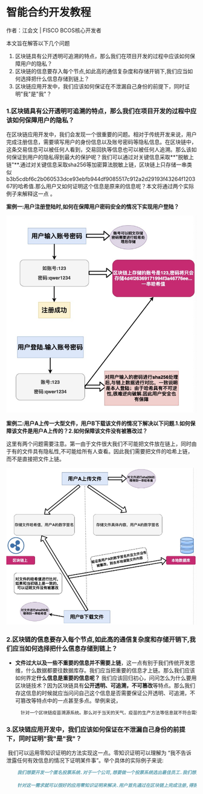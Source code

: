 # 智能合约开发教程

作者：江会文 | FISCO BCOS核心开发者

本文旨在解答以下几个问题

1. 区块链具有公开透明可追溯的特点，那么我们在项目开发的过程中应该如何保障用户的隐私？
2. 区块链的信息要存入每个节点,如此高的通信复杂度和存储开销下,我们应当如何选择把什么信息存储到链上？
3. 区块链应用开发中，我们应该如何保证在不泄漏自己身份的前提下，同时证明"我"是"我"？

### 1.区块链具有公开透明可追溯的特点，那么我们在项目开发的过程中应该如何保障用户的隐私？

​	在区块链应用开发中，我们会发现一个很重要的问题。相对于传统开发来说，用户完成注册信息，需要填写用户的身份信息以及账号密码等隐私信息。在区块链中，这条交易信息可以被任何人看到，交易回执等信息也可以被任何人追溯。那么该如何保证到用户的隐私得到最大的保护呢？我们可以通过对关键信息采取**"脱敏上链"**.通过对关键信息采取sha256等加密算法脱敏上链，区块链上只存储一串类似b3b5cdbf6c2b060533dce93ebfb944df9085517c912a2d29193f43264f120367的哈希值.那么用户又如何证明这个信息是原来的信息呢？本文将通过两个实际例子来解释这一点 。

**案例一:用户注册登陆时,如何在保障用户密码安全的情况下实现用户登陆？**



![](https://github.com/Jay1213811/Government-office-program-based-on-blockchain/blob/master/img/%E7%99%BB%E9%99%86%E6%B3%A8%E5%86%8C.jpeg)

**案例二:用户A上传一大型文件，用户B下载该文件的情况下解决以下问题.1.如何保障该文件是用户A上传的？2.如何保障该文件没有被篡改过？**

​	这里有两个问题需要注意。第一由于文件很大我们不可能把文件放在链上，同时由于有的文件具有隐私性,不可能给所有人查看。因此我们需要把文件的哈希上链，而不是直接把文件上链。

![](https://github.com/Jay1213811/Government-office-program-based-on-blockchain/blob/master/img/%E4%B8%8B%E8%BD%BD%E6%96%87%E4%BB%B6.jpeg)

### 2.区块链的信息要存入每个节点,如此高的通信复杂度和存储开销下,我们应当如何选择把什么信息存储到链上？

- ​	**文件过大以及一些不重要的信息并不需要上链**，这一点有别于我们传统开发思维，什么数据都要往数据库存。我们应当把重要的信息才上链。那么我们应该如何界定**什么信息是重要的信息呢？** 我们应该回归初心，问问怎么为什么要用区块链技术？因为区块链具有**公开透明、可追溯，不可篡改**等特点。那么我们存这信息的时候就应当问问自己这个信息是否需要保证公开透明、可追溯，不可篡改等特点中的一点甚至多点。举例来说，

  ```markdown
  	针对一个区块链疫苗溯源系统。那么对于当天的天气，疫苗的生产方法等信息就不符合需要公开透明、可追溯，不可篡改等特点，对于疫苗的生产时间，地点等信息就需要保障了。因此疫苗的生产时间，地点就需要上链，而疫苗的生产方法等就不需要上链，需要的话我们存放在本地即可了。
  ```

### 3.区块链应用开发中，我们应该如何保证在不泄漏自己身份的前提下，同时证明"我"是"我"？

​		我们可以运用零知识证明的方法实现这一点。零知识证明可以理解为 “我不告诉泄露任何有效信息的情况下证明某件事”。举个具体的实际例子来说:

```markdown
	我们想要开发一个匿名投票系统.对于一个公司,想要做一个投票系统选出最佳员工.我们想要保障1.知道投票人是公司的员工2.投票人的信息不被泄漏，避免导致公司矛盾3.投票信息公开透明可追溯,不可篡改.
	
	针对这一需求就可以很好的应用零知识证明来解决.用户首先通过在区块链上完成注册,得到一个数字身份.用户登陆进行投票的时候，进行确认该身份是符合的，那么就可以进行投票.我们只做了一次判定该用户是公司的员工.而不需要披露该用户的具体身份信息.
```

